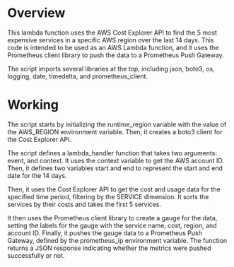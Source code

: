 # Overview

This lambda function uses the AWS Cost Explorer API to find the 5 most expensive services in a specific AWS region over the last 14 days. This code is intended to be used as an AWS Lambda function, and it uses the Prometheus client library to push the data to a Prometheus Push Gateway.

The script imports several libraries at the top, including json, boto3, os,  logging, date, timedelta, and prometheus_client.

# Working

The script starts by initializing the runtime_region variable with the value of the AWS_REGION environment variable. Then, it creates a boto3 client for the Cost Explorer API.

The script defines a lambda_handler function that takes two arguments: event, and context. It uses the context variable to get the AWS account ID. Then, it defines two variables start and end to represent the start and end date for the 14 days.

Then, it uses the Cost Explorer API to get the cost and usage data for the specified time period, filtering by the SERVICE dimension. It sorts the services by their costs and takes the first 5 services.

It then uses the Prometheus client library to create a gauge for the data, setting the labels for the gauge with the service name, cost, region, and account ID. Finally, it pushes the gauge data to a Prometheus Push Gateway, defined by the prometheus_ip environment variable. The function returns a JSON response indicating whether the metrics were pushed successfully or not.